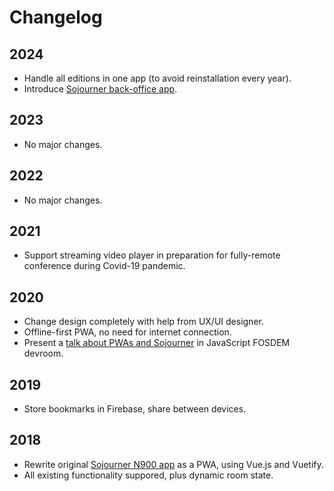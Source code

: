 # Changelog

## 2024

- Handle all editions in one app (to avoid reinstallation every year).
- Introduce [Sojourner back-office app](https://bo.sojourner.rocks).

## 2023

- No major changes.

## 2022

- No major changes.

## 2021

- Support streaming video player in preparation for fully-remote conference during Covid-19 pandemic.

## 2020

- Change design completely with help from UX/UI designer.
- Offline-first PWA, no need for internet connection.
- Present a [talk about PWAs and Sojourner](https://fosdem.sojourner.rocks/2020/event/10109) in JavaScript FOSDEM devroom.

## 2019

- Store bookmarks in Firebase, share between devices.

## 2018

- Rewrite original [Sojourner N900 app](https://github.com/loomchild/sojourner) as a PWA, using Vue.js and Vuetify.
- All existing functionality suppored, plus dynamic room state.
